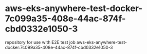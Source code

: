 # aws-eks-anywhere-test-docker-7c099a35-408e-44ac-874f-cbd0332e1050-3
repository for use with E2E test job aws-eks-anywhere-test-docker:7c099a35-408e-44ac-874f-cbd0332e1050-3

